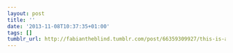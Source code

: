 ```yaml
---
layout: post
title: ''
date: '2013-11-08T10:37:35+01:00'
tags: []
tumblr_url: http://fabiantheblind.tumblr.com/post/66359309927/this-is-a-warning-cloaked-in-a-love-letter-our
---
```

